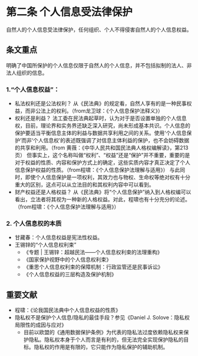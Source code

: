 # 第二条 个人信息受法律保护
自然人的个人信息受法律保护，任何组织、个人不得侵害自然人的个人信息权益。

## 条文重点
明确了中国所保护的个人信息仅限于自然人的个人信息，并不包括拟制的法人、非法人组织的信息。

### 1.“个人信息权益”：
- 私法权利还是公法权利？
从《民法典》的规定看，自然人享有的是一种民事权益，而非公法上的权利。（from龙卫球：《个人信息保护法释义》）
- 权利还是利益？
法工委在民法典起草时，认为对于是否设置单独的个人信息权，目前，理论界和实务界还缺乏深入研究，尚未形成基本共识。个人信息的保护要适当平衡信息主体的利益与数据共享利用之间的关系。使用‘个人信息保护’而非‘个人信息权’的表述既强调了对信息主体利益的保护，也不会妨碍数据的共享和利用。（from 黄薇：《中华人民共和国民法典人格权编解读》，第213页）
但事实上，这个名称叫做“权利”、“权益”还是“保护”并不重要，重要的是对于权益的性质、内容和保护方式上的确定，这些实质内容才真正决定了个人信息保护权益的性质。（from程啸：《个人信息保护法理解与适用》）
与此同时，即使个人信息保护是一项权利，其效力也与物权、生命权等绝对权有十分重大的区别，这点可以从立法目的和其权利内容中可以看到。
- 财产权益还是人格权益？
从《民法典》将“个人信息保护”纳入到人格权编可以看出，立法者将其视为一种新的人格权益。对此，程啸也有十分充分的论述。（from程啸：《个人信息保护法理解与适用》）

### 2. 个人信息权的本质
- 甘藏春：个人信息权益是宪法性权益。
- 王锡锌的“个人信息权利束”
  - 《专题 | 王锡锌：超越民法——个人信息权利束的法理重构》
  - 《国家保护视野中的个人信息权利束》
  - 《重思个人信息权利束的保障机制：行政监管还是民事诉讼》
  - 《个人信息权益的三层构造及保护机制》

## 重要文献
- 程啸：《论我国民法典中个人信息权益的性质》
- 隐私权不是保护个人信息/隐私的最佳手段？参见《Daniel J. Solove：隐私权局限性的成因与应对》
  - 目前以欧盟的《通用数据保护条例》为代表的隐私法过度依赖隐私权来保护隐私。隐私权本身于个人而言是有利的，但无法完全实现保护隐私的目标。隐私权的作用是有限的，它只能作为隐私保护的辅助机制。

